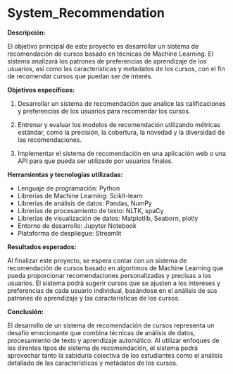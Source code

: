 # System_Recommendation  

**Descripción:**  

El objetivo principal de este proyecto es desarrollar un sistema de recomendación de cursos basado en técnicas de Machine Learning. El sistema analizará los patrones de preferencias de aprendizaje de los usuarios, así como las características y metadatos de los cursos, con el fin de recomendar cursos que puedan ser de interés.  

**Objetivos específicos:**  
1. Desarrollar un sistema de recomendación  que analice las calificaciones y preferencias de los usuarios para recomendar los cursos.

1. Entrenar y evaluar los modelos de recomendación utilizando métricas estándar, como la precisión, la cobertura, la novedad y la diversidad de las recomendaciones.
1. Implementar el sistema de recomendación en una aplicación web o una API para que pueda ser utilizado por usuarios finales.  


**Herramientas y tecnologías utilizadas:**  

- Lenguaje de programación: Python
- Librerías de Machine Learning: Scikit-learn
- Librerías de análisis de datos: Pandas, NumPy
- Librerías de procesamiento de texto: NLTK, spaCy
- Librerías de visualización de datos: Matplotlib, Seaborn, plotly
- Entorno de desarrollo: Jupyter Notebook
- Plataforma de despliegue: Streamlit

**Resultados esperados:**  

Al finalizar este proyecto, se espera contar con un sistema de recomendación de cursos basado en algoritmos de Machine Learning que pueda proporcionar recomendaciones personalizadas y precisas a los usuarios. El sistema podrá sugerir cursos que se ajusten a los intereses y preferencias de cada usuario individual, basándose en el análisis de sus patrones de aprendizaje y las características de los cursos. 

**Conclusión:**  

El desarrollo de un sistema de recomendación de cursos  representa un desafío emocionante que combina técnicas de análisis de datos, procesamiento de texto y aprendizaje automático. Al utilizar enfoques de los direntes tipos de sistema de recomendación,  el sistema podrá aprovechar tanto la sabiduría colectiva de los estudiantes como el análisis detallado de las características y metadatos de los cursos. 


